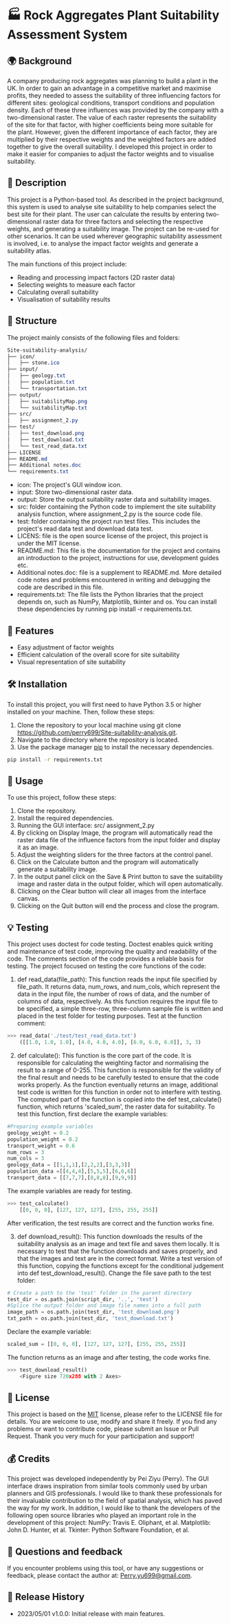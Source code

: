 # 🏭 Rock Aggregates Plant Suitability Assessment System

## 🌍 Background
A company producing rock aggregates was planning to build a plant in the UK. In order to gain an advantage in a competitive market and maximise profits, they needed to assess the suitability of three influencing factors for different sites: geological conditions, transport conditions and population density. Each of these three influences was provided by the company with a two-dimensional raster. The value of each raster represents the suitability of the site for that factor, with higher coefficients being more suitable for the plant. However, given the different importance of each factor, they are multiplied by their respective weights and the weighted factors are added together to give the overall suitability. I developed this project in order to make it easier for companies to adjust the factor weights and to visualise suitability.


## 📝 Description
This project is a Python-based tool. As described in the project background, this system is used to analyse site suitability to help companies select the best site for their plant. The user can calculate the results by entering two-dimensional raster data for three factors and selecting the respective weights, and generating a suitability image.  The project can be re-used for other scenarios. It can be used wherever geographic suitability assessment is involved, i.e. to analyse the impact factor weights and generate a suitability atlas. 

The main functions of this project include:
- Reading and processing impact factors (2D raster data)
- Selecting weights to measure each factor
- Calculating overall suitability
- Visualisation of suitability results

## 📁 Structure
The project mainly consists of the following files and folders:
```css
Site-suitability-analysis/
├── icon/
│   ├── stone.ico
├── input/
│   ├── geology.txt
│   ├── population.txt
│   └── transportation.txt
├── output/
│   ├── suitabilityMap.png
│   └── suitabilityMap.txt
├── src/
│   ├── assignment_2.py
├── test/
│   ├── test_download.png
│   ├── test_download.txt
│   └── test_read_data.txt
├── LICENSE
├── README.md
├── Additional notes.doc
└── requirements.txt
```
- icon: The project's GUI window icon.
- input: Store two-dimensional raster data.
- output: Store the output suitability raster data and suitability images.
- src: folder containing the Python code to implement the site suitability analysis function, where assignment_2.py is the source code file.
- test: folder containing the project run test files. This includes the project's read data test and download data test.
- LICENS: file is the open source license of the project, this project is under the MIT license.
- README.md: This file is the documentation for the project and contains an introduction to the project, instructions for use, development guides etc.
- Additional notes.doc: file is a supplement to README.md. More detailed code notes and problems encountered in writing and debugging the code are described in this file.
- requirements.txt: The file lists the Python libraries that the project depends on, such as NumPy, Matplotlib, tkinter and os. You can install these dependencies by running pip install -r requirements.txt.

## 🌟 Features
- Easy adjustment of factor weights
- Efficient calculation of the overall score for site suitability
- Visual representation of site suitability


## 🛠️ Installation
To install this project, you will first need to have Python 3.5 or higher installed on your machine. 
Then, follow these steps:

1. Clone the repository to your local machine using git clone https://github.com/perry699/Site-suitability-analysis.git.
2. Navigate to the directory where the repository is located.
3. Use the package manager [pip](https://pip.pypa.io/en/stable/) to install the necessary dependencies.
```bash
pip install -r requirements.txt
```

## 🚀 Usage
To use this project, follow these steps:

1. Clone the repository.
2. Install the required dependencies.
3. Running the GUI interface: src/ assignment_2.py
4. By clicking on Display Image, the program will automatically read the raster data file of the influence factors from the input folder and display it as an image.
5. Adjust the weighting sliders for the three factors at the control panel.
6. Click on the Calculate button and the program will automatically generate a suitability image.
7. In the output panel click on the Save & Print button to save the suitability image and raster data in the output folder, which will open automatically.
8. Clicking on the Clear button will clear all images from the interface canvas.
9. Clicking on the Quit button will end the process and close the program.


## 💡 Testing
This project uses doctest for code testing. Doctest enables quick writing and maintenance of test code, improving the quality and readability of the code. The comments section of the code provides a reliable basis for testing.
The project focused on testing the core functions of the code:

1. def read_data(file_path): This function reads the input file specified by file_path. It returns data, num_rows, and num_cols, which represent the data in the input file, the number of rows of data, and the number of columns of data, respectively. As this function requires the input file to be specified, a simple three-row, three-column sample file is written and placed in the test folder for testing purposes. Test at the function comment: 
```python
>>> read_data('./test/test_read_data.txt')
    ([[1.0, 1.0, 1.0], [4.0, 4.0, 4.0], [6.0, 6.0, 6.0]], 3, 3)
```

2. def calculate(): This function is the core part of the code. It is responsible for calculating the weighting factor and normalising the result to a range of 0-255. This function is responsible for the validity of the final result and needs to be carefully tested to ensure that the code works properly. As the function eventually returns an image, additional test code is written for this function in order not to interfere with testing. The computed part of the function is copied into the def test_calculate() function, which returns 'scaled_sum', the raster data for suitability. To test this function, first declare the example variables: 
```python
#Preparing example variables
geology_weight = 0.2
population_weight = 0.2
transport_weight = 0.6
num_rows = 3
num_cols = 3
geology_data = [[1,1,1],[2,2,2],[3,3,3]]
population_data =[[4,4,4],[5,5,5],[6,6,6]]
transport_data = [[7,7,7],[8,8,8],[9,9,9]]
```
The example variables are ready for testing. 

```python
>>> test_calculate()
    [[0, 0, 0], [127, 127, 127], [255, 255, 255]]
```
After verification, the test results are correct and the function works fine.

3. def download_result(): This function downloads the results of the suitability analysis as an image and text file and saves them locally. It is necessary to test that the function downloads and saves properly, and that the images and text are in the correct format. Write a test version of this function, copying the functions except for the conditional judgement into def test_download_result(). Change the file save path to the test folder:
```python
# Create a path to the 'test' folder in the parent directory
test_dir = os.path.join(script_dir, '..', 'test')
#Splice the output folder and image file names into a full path
image_path = os.path.join(test_dir, 'test_download.png')
txt_path = os.path.join(test_dir, 'test_download.txt')
```

Declare the example variable:
```python
scaled_sum = [[0, 0, 0], [127, 127, 127], [255, 255, 255]]
```

The function returns as an image and after testing, the code works fine.
```python
>>> test_download_result()
    <Figure size 720x288 with 2 Axes>
```

## 📄 License
This project is based on the [MIT](https://choosealicense.com/licenses/mit/) license, please refer to the LICENSE file for details. You are welcome to use, modify and share it freely. If you find any problems or want to contribute code, please submit an Issue or Pull Request. Thank you very much for your participation and support!

## 💰 Credits
This project was developed independently by Pei Ziyu (Perry). The GUI interface draws inspiration from similar tools commonly used by urban planners and GIS professionals. I would like to thank these professionals for their invaluable contribution to the field of spatial analysis, which has paved the way for my work. In addition, I would like to thank the developers of the following open source libraries who played an important role in the development of this project: NumPy: Travis E. Oliphant, et al. Matplotlib: John D. Hunter, et al. Tkinter: Python Software Foundation, et al. 

## 📣 Questions and feedback
If you encounter problems using this tool, or have any suggestions or feedback, please contact the author at: Perry.yu699@gmail.com.

## 📅 Release History
- 2023/05/01 v1.0.0: Initial release with main features.
















